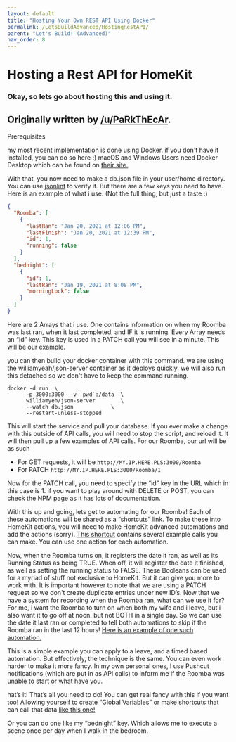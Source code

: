```yaml
---
layout: default
title: "Hosting Your Own REST API Using Docker"
permalink: /LetsBuildAdvanced/HostingRestAPI/
parent: "Let's Build! (Advanced)"
nav_order: 8
---
```

# Hosting a Rest API for HomeKit
###  Okay, so lets go about hosting this and using it.
Originally written by [/u/PaRkThEcAr](https://www.reddit.com/user/PaRkThEcAr1).
---

Prerequisites

my most recent implementation is done using Docker. if you don't have it installed, you can do so here :) macOS and Windows Users need Docker Desktop which can be found on [their site.](https://docs.docker.com/engine/install/)

With that, you now need to make a db.json file in your user/home directory. You can use [jsonlint](https://jsonlint.com) to verify it. But there are a few keys you need to have. Here is an example of what i use. (Not the full thing, but just a taste :)

```json
{
  "Roomba": [
    {
      "lastRan": "Jan 20, 2021 at 12:06 PM",
      "lastFinish": "Jan 20, 2021 at 12:39 PM",
      "id": 1,
      "running": false
    }
  ],
  "bednight": [
    {
      "id": 1,
      "lastRan": "Jan 19, 2021 at 8:08 PM",
      "morningLock": false
    }
  ]
}
```

Here are 2 Arrays that i use. One contains information on when my Roomba was last ran, when it last completed, and IF it is running. Every Array needs an “Id” key. This key is used in a PATCH call you will see in a minute. This will be our example.

you can then build your docker container with this command. we are using the williamyeah/json-server container as it deploys quickly. we will also run this detached so we don't have to keep the command running.

```
docker -d run  \
      -p 3000:3000  -v `pwd`:/data  \
      williamyeh/json-server        \
      --watch db.json            \
      --restart-unless-stopped
```

This will start the service and pull your database. If you ever make a change with this outside of API calls, you will need to stop the script, and reload it.
It will then pull up a few examples of API calls. For our Roomba, our url will be as such

- For GET requests, it will be `http://MY.IP.HERE.PLS:3000/Roomba`
- For PATCH `http://MY.IP.HERE.PLS:3000/Roomba/1`

Now for the PATCH call, you need to specify the “id” key in the URL which in this case is 1. if you want to play around with DELETE or POST, you can check the NPM page as it has lots of documentation.

With this up and going, lets get to automating for our Roomba! Each of these automations will be shared as a “shortcuts” link. To make these into HomeKit actions, you will need to make HomeKit advanced automations and add the actions (sorry). [This shortcut](https://www.icloud.com/shortcuts/66300ea4cae9441cb2b768cddc5e783c) contains several example calls you can make. You can use one action for each automation.

Now, when the Roomba turns on, it registers the date it ran, as well as its Running Status as being TRUE. When off, it will register the date it finished, as well as setting the running status to FALSE. These Booleans can be used for a myriad of stuff not exclusive to HomeKit. But it can give you more to work with. It is important however to note that we are using a PATCH request so we don't create duplicate entries under new ID’s.
Now that we have a system for recording when the Roomba ran, what can we use it for? For me, i want the Roomba to turn on when both my wife and i leave, but i also want it to go off at noon. but not BOTH in a single day. So we can use the date it last ran or completed to tell both automations to skip if the Roomba ran in the last 12 hours! [Here is an example of one such automation.](https://www.icloud.com/shortcuts/ca55b0652bf84073a5eed0d1c1bc1998)

This is a simple example you can apply to a leave, and a timed based automation. But effectively, the technique is the same. You can even work harder to make it more fancy. In my own personal ones, I use Pushcut notifications (which are put in as API calls) to inform me if the Roomba was unable to start or what have you.

hat’s it! That’s all you need to do! You can get real fancy with this if you want too! Allowing yourself to create “Global Variables” or make shortcuts that can call that data [like this one!](https://www.icloud.com/shortcuts/fca4f5d419494df7bf41bf476ba43349)

Or you can do one like my “bednight” key. Which allows me to execute a scene once per day when I walk in the bedroom.
